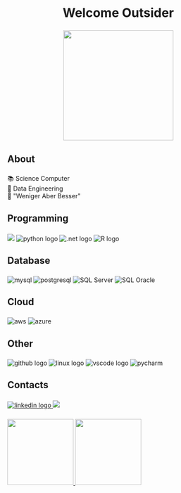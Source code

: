 
<h1 align="center">Welcome Outsider</h1>

###

<div align="center">
  <img height="250" src="https://static.wikia.nocookie.net/tibia/images/2/22/Wild_Warrior.gif/revision/latest/top-crop/width/360/height/360?cb=20180206145414&path-prefix=en"  />
</div>

###

<h2 align="left">About</h2>

###

<p align="left"🔭 <br>📚 Science Computer<br>🎲 Data Engineering <br>🔭 "Weniger Aber Besser"</p>

###

<h2 align="left">Programming</h2>

###

<div align="left">
  <img src="https://img.shields.io/badge/Java-ED8B00?style=for-the-badge&logo=openjdk&logoColor=white" />
  <img src="https://img.shields.io/badge/Python-14354C?style=for-the-badge&logo=python&logoColor=white"alt="python logo"  />
  <img src="https://img.shields.io/badge/.NET-5C2D91?style=for-the-badge&logo=.net&logoColor=white"alt=".net logo"  />
  <img src="https://img.shields.io/badge/R-276DC3?style=for-the-badge&logo=r&logoColor=white"alt="R logo"  />
</div>

###

<h2 align="left">Database</h2>

###

<div align="left">
  <img src="https://img.shields.io/badge/MySQL-005C84?style=for-the-badge&logo=mysql&logoColor=white"  alt="mysql"/>
  <img src="https://img.shields.io/badge/PostgreSQL-316192?style=for-the-badge&logo=postgresql&logoColor=white"  alt="postgresql"/>
  <img src="https://img.shields.io/badge/Microsoft%20SQL%20Server-CC2927?style=for-the-badge&logo=microsoft%20sql%20server&logoColor=white" alt="SQL Server"/>
  <img src="https://img.shields.io/badge/Oracle-F80000?style=for-the-badge&logo=Oracle&logoColor=white" alt="SQL Oracle"/>
</div>

###

<div align="left">
  <h2 align="left">Cloud</h2>
  

###

  <img src="https://img.shields.io/badge/Amazon_AWS-232F3E?style=for-the-badge&logo=amazon-aws&logoColor=white" alt="aws" />
  <img src="https://img.shields.io/badge/Microsoft_Azure-0089D6?style=for-the-badge&logo=microsoft-azure&logoColor=white" alt="azure" />
</div>

###

<h2 align="left">Other</h2>

###

<div align="left">
  <img src="https://img.shields.io/badge/GitHub-100000?style=for-the-badge&logo=github&logoColor=white" alt="github logo"  />
  <img src="https://img.shields.io/badge/Linux-FCC624?style=for-the-badge&logo=linux&logoColor=black" alt="linux logo"  />
  <img src="https://img.shields.io/badge/Visual_Studio_Code-0078D4?style=for-the-badge&logo=visual%20studio%20code&logoColor=white" alt="vscode logo"  />
  <img src="https://img.shields.io/badge/PyCharm-000000.svg?&style=for-the-badge&logo=PyCharm&logoColor=white" alt="pycharm"  />
</div>

###

<h2 align="left">Contacts</h2>

###

<div align="left">
  <a href="https://www.linkedin.com/in/arthurvalmeida/" target="_blank">
    <img src="https://img.shields.io/badge/-LinkedIn-%230077B5?style=for-the-badge&logo=linkedin&logoColor=white" alt="linkedin logo"  />
  </a>
  <a href="https://t.me/Arthur_Almeida1"><img src="https://img.shields.io/badge/Telegram-2CA5E0?style=for-the-badge&logo=telegram&logoColor=white"></a>
  </a>
</div>

###

<div>
  <a href="https://github.com/KnightAlmeida">
  <img height="150em" src="https://github-readme-stats.vercel.app/api?username=KnightAlmeida&show_icons=true&theme=dark"/>
  <img height="150em" src="https://github-readme-stats.vercel.app/api/top-langs/?username=KnightAlmeida&layout=compact&theme=dark"/>
</div>
